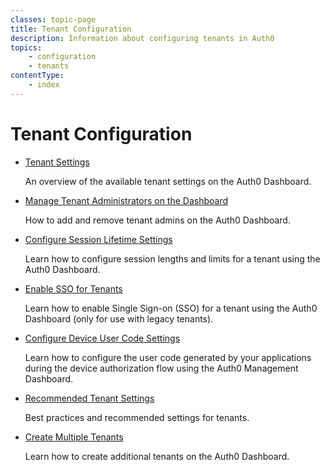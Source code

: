 ```yaml
---
classes: topic-page
title: Tenant Configuration
description: Information about configuring tenants in Auth0
topics: 
    - configuration
    - tenants
contentType: 
    - index
---
```


# Tenant Configuration

<ul class="topic-links">
  <li>
    <i class="icon icon-budicon-715"></i><a href="https://auth0.com/docs/guides-tutorials/configure/tenants/settings">Tenant Settings</a>
    <p>
      An overview of the available tenant settings on the Auth0 Dashboard.
    </p>
  </li>
  <li>
    <i class="icon icon-budicon-715"></i><a href="https://auth0.com/docs/guides-tutorials/configure/tenants/manage-dashboard-admins">Manage Tenant Administrators on the Dashboard</a>
    <p>
      How to add and remove tenant admins on the Auth0 Dashboard.
    </p>
  </li>
  <li>
    <i class="icon icon-budicon-715"></i><a href="https://auth0.com/docs/guides-tutorials/configure/tenants/session-lifetime">Configure Session Lifetime Settings</a>
    <p>
      Learn how to configure session lengths and limits for a tenant using the Auth0 Dashboard.
    </p>
  </li>
  <li>
    <i class="icon icon-budicon-715"></i><a href="https://auth0.com/docs/guides-tutorials/configure/tenants/enable-sso">Enable SSO for Tenants</a>
    <p>
      Learn how to enable Single Sign-on (SSO) for a tenant using the Auth0 Dashboard (only for use with legacy tenants).
    </p>
  </li>
  <li>
    <i class="icon icon-budicon-715"></i><a href="https://auth0.com/docs/guides-tutorials/configure/tenants/device-user-code-settings">Configure Device User Code Settings</a>
    <p>
      Learn how to configure the user code generated by your applications during the device authorization flow using the Auth0 Management Dashboard.
    </p>
  </li>
  <li>
    <i class="icon icon-budicon-715"></i><a href="https://auth0.com/docs/guides-tutorials/configure/tenants/recommended-settings">Recommended Tenant Settings</a>
    <p>
      Best practices and recommended settings for tenants.
    </p>
  </li>
  <li>
    <i class="icon icon-budicon-715"></i><a href="https://auth0.com/docs/guides-tutorials/configure/tenants/create-multiple-tenants">Create Multiple Tenants</a>
    <p>
      Learn how to create additional tenants on the Auth0 Dashboard.
    </p>
  </li>
</ul>